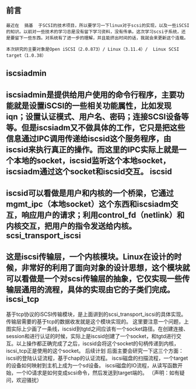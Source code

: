 前言
-
    最近在  搞基  于SCSI的技术项目，所以要学习一下linux对于scsi的实现，以及一些iSCSI的知识。以前对一些技术的学习总是没有留下学习资料，没有传承。这次学习scsi子系统，还是要留下一些东西。对系统有了进一步的理解，并且能挤出时间的话，我就会来更新这个连载。

    本次研究的主要对象是Open iSCSI（2.0.873）/ Linux（3.11.4）/  Linux SCSI target（1.0.38）

iscsiadmin
-
iscsiadmin是提供给用户使用的命令行程序，主要功能就是设置iSCSI的一些相关功能属性，比如发现iqn；设置认证模式、用户名、密码；连接SCSI设备等等。但是iscsiadm又不做具体的工作，它只是把这些信息通过IPC调用传递给iscsid这个服务程序，由iscsid来执行真正的操作。而这里的IPC实际上就是一个本地的socket，iscsid监听这个本地socket，iscsiadm通过这个socket和iscsid交互。
iscsid
-
iscsid可以看做是用户和内核的一个桥梁，它通过mgmt_ipc（本地socket）这个东西和iscsiadm交互，响应用户的请求；利用control_fd（netlink）和内核交互，把用户的指令发送给内核。
scsi_transport_iscsi
-
这是iscsi传输层，一个内核模块。Linux在设计的时候，非常好的利用了面向对象的设计思想，这个模块就可以看做是一个对scsi传输层的抽象，它仅实现一些传输层通用的流程，具体的实现由它的子类们完成。
iscsi_tcp
-
基于tcp协议的iSCSI传输模块，是上面讲到的scsi_transport_iscsi的具体实现。传输层需要的基于tcp的数据收发就是这个模块实现的。
这里要注意一个问题，上图实际上少画了一条线，iscsid到tgtd之间应该有一个socket路径。在创建连接、session和进行认证的时候，实际上是iscsid创建了一个socket，和tgtd进行交互。以上操作都正确完成了之后，iscsid会将这个socket的句柄传递到内核，iscsi_tcp正是使用的这个socket。
后续计划
后面主要会研究一下这三个方面：
iscsi的登陆认证流程，基于chap的认证流程。
iscsi磁盘的扫描流程，一个target的设备如何映射到主机上成为一个sd设备。
iscsi磁盘的IO流程，从读写函数开始，一个IO请求是如何变成scsi命令，然后发送到target端的。
（声明：如有疑问，欢迎骚扰）
